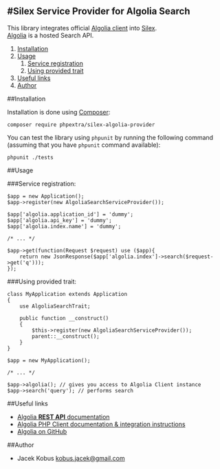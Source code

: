 #Silex Service Provider for Algolia Search
-----------------------------------------

This library integrates official [Algolia client](https://github.com/algolia/algoliasearch-client-php) into [Silex](http://silex.sensiolabs.org/).  
[Algolia](https://www.algolia.com/) is a hosted Search API.

1. [Installation](#installation)
2. [Usage](#usage)
    1. [Service registration](#service-registration)
    2. [Using provided trait](#using-provided-trait)
3. [Useful links](#useful-links)
4. [Author](#author)


##Installation

Installation is done using [Composer](https://getcomposer.org/):

    composer require phpextra/silex-algolia-provider

You can test the library using `phpunit` by running the following command (assuming that you have `phpunit` command available):

    phpunit ./tests

##Usage

###Service registration:

    $app = new Application();
    $app->register(new AlgoliaSearchServiceProvider());
    
    $app['algolia.application_id'] = 'dummy';
    $app['algolia.api_key'] = 'dummy';
    $app['algolia.index.name'] = 'dummy';
    
    /* ... */
    
    $app->get(function(Request $request) use ($app){
        return new JsonResponse($app['algolia.index']->search($request->get('q')));
    });

###Using provided trait:

    class MyApplication extends Application 
    {
        use AlgoliaSearchTrait;
        
        public function __construct()
        {
            $this->register(new AlgoliaSearchServiceProvider());
            parent::__construct();
        }
    }
    
    $app = new MyApplication();
    
    /* ... */
    
    $app->algolia(); // gives you access to Algolia Client instance
    $app->search('query'); // performs search

##Useful links

* [Algolia **REST API** documentation](https://www.algolia.com/doc/rest)
* [Algolia PHP Client documentation & integration instructions](https://www.algolia.com/doc/php)
* [Algolia on GitHub](https://github.com/algolia/algoliasearch-client-php)

##Author

- Jacek Kobus <kobus.jacek@gmail.com>